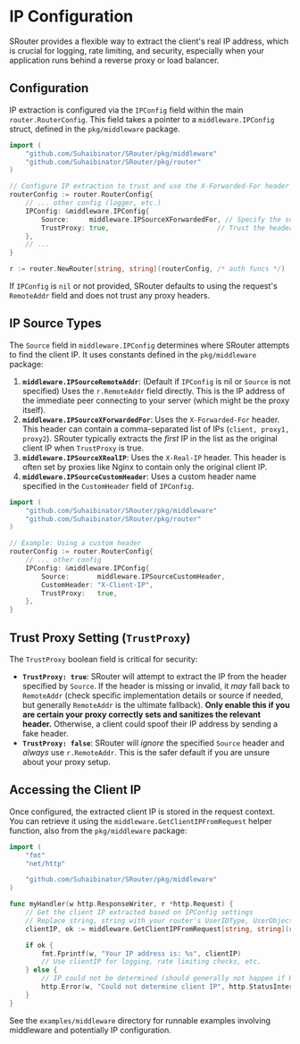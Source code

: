 # IP Configuration

SRouter provides a flexible way to extract the client's real IP address, which is crucial for logging, rate limiting, and security, especially when your application runs behind a reverse proxy or load balancer.

## Configuration

IP extraction is configured via the `IPConfig` field within the main `router.RouterConfig`. This field takes a pointer to a `middleware.IPConfig` struct, defined in the `pkg/middleware` package.

```go
import (
	"github.com/Suhaibinator/SRouter/pkg/middleware"
	"github.com/Suhaibinator/SRouter/pkg/router"
)

// Configure IP extraction to trust and use the X-Forwarded-For header
routerConfig := router.RouterConfig{
    // ... other config (logger, etc.)
    IPConfig: &middleware.IPConfig{
        Source:     middleware.IPSourceXForwardedFor, // Specify the source header
        TrustProxy: true,                           // Trust the header value
    },
    // ...
}

r := router.NewRouter[string, string](routerConfig, /* auth funcs */)
```

If `IPConfig` is `nil` or not provided, SRouter defaults to using the request's `RemoteAddr` field and does not trust any proxy headers.

## IP Source Types

The `Source` field in `middleware.IPConfig` determines where SRouter attempts to find the client IP. It uses constants defined in the `pkg/middleware` package:

1.  **`middleware.IPSourceRemoteAddr`**: (Default if `IPConfig` is nil or `Source` is not specified) Uses the `r.RemoteAddr` field directly. This is the IP address of the immediate peer connecting to your server (which might be the proxy itself).
2.  **`middleware.IPSourceXForwardedFor`**: Uses the `X-Forwarded-For` header. This header can contain a comma-separated list of IPs (`client, proxy1, proxy2`). SRouter typically extracts the *first* IP in the list as the original client IP when `TrustProxy` is true.
3.  **`middleware.IPSourceXRealIP`**: Uses the `X-Real-IP` header. This header is often set by proxies like Nginx to contain only the original client IP.
4.  **`middleware.IPSourceCustomHeader`**: Uses a custom header name specified in the `CustomHeader` field of `IPConfig`.

```go
import (
	"github.com/Suhaibinator/SRouter/pkg/middleware"
	"github.com/Suhaibinator/SRouter/pkg/router"
)

// Example: Using a custom header
routerConfig := router.RouterConfig{
    // ... other config
    IPConfig: &middleware.IPConfig{
        Source:       middleware.IPSourceCustomHeader,
        CustomHeader: "X-Client-IP",
        TrustProxy:   true,
    },
}
```

## Trust Proxy Setting (`TrustProxy`)

The `TrustProxy` boolean field is critical for security:

-   **`TrustProxy: true`**: SRouter will attempt to extract the IP from the header specified by `Source`. If the header is missing or invalid, it *may* fall back to `RemoteAddr` (check specific implementation details or source if needed, but generally `RemoteAddr` is the ultimate fallback). **Only enable this if you are certain your proxy correctly sets and sanitizes the relevant header.** Otherwise, a client could spoof their IP address by sending a fake header.
-   **`TrustProxy: false`**: SRouter will *ignore* the specified `Source` header and *always* use `r.RemoteAddr`. This is the safer default if you are unsure about your proxy setup.

## Accessing the Client IP

Once configured, the extracted client IP is stored in the request context. You can retrieve it using the `middleware.GetClientIPFromRequest` helper function, also from the `pkg/middleware` package:

```go
import (
	"fmt"
	"net/http"

	"github.com/Suhaibinator/SRouter/pkg/middleware"
)

func myHandler(w http.ResponseWriter, r *http.Request) {
    // Get the client IP extracted based on IPConfig settings
    // Replace string, string with your router's UserIDType, UserObjectType
    clientIP, ok := middleware.GetClientIPFromRequest[string, string](r)

    if ok {
        fmt.Fprintf(w, "Your IP address is: %s", clientIP)
        // Use clientIP for logging, rate limiting checks, etc.
    } else {
        // IP could not be determined (should generally not happen if RemoteAddr is available)
        http.Error(w, "Could not determine client IP", http.StatusInternalServerError)
    }
}
```

See the `examples/middleware` directory for runnable examples involving middleware and potentially IP configuration.

